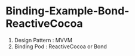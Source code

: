 # Binding-Example-Bond-ReactiveCocoa

1. Design Pattern : MVVM
2. Binding Pod : ReactiveCocoa or Bond
